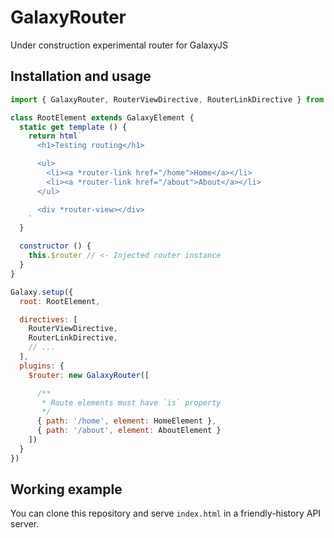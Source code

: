 # GalaxyRouter

  Under construction experimental router for GalaxyJS

## Installation and usage

```js
import { GalaxyRouter, RouterViewDirective, RouterLinkDirective } from 'https://cdn.jsdelivr.net/gh/aeroxmotion/GalaxyRouter/src/index.js'

class RootElement extends GalaxyElement {
  static get template () {
    return html`
      <h1>Testing routing</h1>

      <ul>
        <li><a *router-link href="/home">Home</a></li>
        <li><a *router-link href="/about">About</a></li>
      </ul>

      <div *router-view></div>
    `
  }

  constructor () {
    this.$router // <- Injected router instance
  }
}

Galaxy.setup({
  root: RootElement,

  directives: [
    RouterViewDirective,
    RouterLinkDirective,
    // ...
  ],
  plugins: {
    $router: new GalaxyRouter([

      /**
       * Route elements must have `is` property
       */
      { path: '/home', element: HomeElement },
      { path: '/about', element: AboutElement }
    ])
  }
})
```

## Working example

  You can clone this repository and serve `index.html` in a friendly-history API server.
